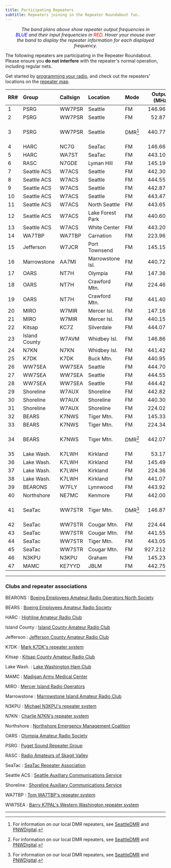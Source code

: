 ```yaml
---
title: Participating Repeaters
subtitle: Repeaters joining in the Repeater Roundabout fun.
---
```


<div id="spectra"></div>

<p style="margin: 5px 2rem; font-size: 0.9rem; text-align:center; font-style: italic;">
The band plans above show repeater output frequencies in <span style="color: blue;">BLUE</span> and
their input frequencies in <span style="color: red;">RED</span>.  Hover your mouse over the band to
display the repeater information for each displayed frequency.
</p>

The following repeaters are participating in the Repeater Roundabout. Please ensure you **do not
interfere** with the repeater's normal operation, including regular nets.

Get started by [programming your radio](/files), and check out the repeaters' locations on the
[repeater map](/map).

| RR#   | Group         | Callsign   | Location         | Mode      |   Output (MHz) |   Offset (MHz) |                  Tone (Hz) |
|:------|:--------------|:-----------|:-----------------|:----------|---------------:|---------------:|---------------------------:|
| 1     | PSRG          | WW7PSR     | Seattle          | FM        |        146.960 |           -0.6 |                      103.5 |
| 2     | PSRG          | WW7PSR     | Seattle          | FM        |         52.870 |           -1.7 |                      103.5 |
| 3     | PSRG          | WW7PSR     | Seattle          | DMR[^dmr] |        440.775 |           +5.0 | CC2/TS1 Seattle1 TG/803153 |
| 4     | HARC          | NC7G       | SeaTac           | FM        |        146.660 |           -0.6 |                      103.5 |
| 5     | HARC          | WA7ST      | SeaTac           | FM        |        443.100 |           +5.0 |                      103.5 |
| 6     | RASC          | N7GDE      | Lyman Hill       | FM        |        145.190 |           -0.6 |                      127.3 |
| 7     | Seattle ACS   | W7ACS      | Seattle          | FM        |        442.300 |           +5.0 |                      141.3 |
| 8     | Seattle ACS   | W7ACS      | Seattle          | FM        |        444.550 |           +5.0 |                      141.3 |
| 9     | Seattle ACS   | W7ACS      | Seattle          | FM        |        442.875 |           +5.0 |                      141.3 |
| 10    | Seattle ACS   | W7ACS      | Seattle          | FM        |        443.475 |           +5.0 |                      141.3 |
| 11    | Seattle ACS   | W7ACS      | North Seattle    | FM        |        443.650 |           +5.0 |                      141.3 |
| 12    | Seattle ACS   | W7ACS      | Lake Forest Park | FM        |        440.600 |           +5.0 |                      141.3 |
| 13    | Seattle ACS   | W7ACS      | White Center     | FM        |        443.200 |           +5.0 |                      141.3 |
| 14    | WA7TBP        | WA7TBP     | Carnation        | FM        |        223.960 |           -1.6 |                      123.0 |
| 15    | Jefferson     | W7JCR      | Port Townsend    | FM        |        145.150 |           -0.6 |                      114.8 |
| 16    | Marrowstone   | AA7MI      | Marrowstone Isl. | FM        |        440.725 |           +5.0 |                      114.8 |
| 17    | OARS          | NT7H       | Olympia          | FM        |        147.360 |           +0.6 |                      103.5 |
| 18    | OARS          | NT7H       | Crawford Mtn.    | FM        |        224.460 |           -1.6 |                      103.5 |
| 19    | OARS          | NT7H       | Crawford Mtn.    | FM        |        441.400 |           +5.0 |                      103.5 |
| 20    | MIRO          | W7MIR      | Mercer Isl.      | FM        |        147.160 |           +0.6 |                      146.2 |
| 21    | MIRO          | W7MIR      | Mercer Isl.      | FM        |        440.150 |           +5.0 |                      103.5 |
| 22    | Kitsap        | KC7Z       | Silverdale       | FM        |        444.075 |           +5.0 |                      103.5 |
| 23    | Island County | W7AVM      | Whidbey Isl.     | FM        |        146.860 |           -0.6 |                      127.3 |
| 24    | N7KN          | N7KN       | Whidbey Isl.     | FM        |        441.425 |           +5.0 |                      110.9 |
| 25    | K7DK          | K7DK       | Buck Mtn.        | FM        |        440.950 |           +5.0 |                      110.9 |
| 26    | WW7SEA        | WW7SEA     | Seattle          | FM        |        444.700 |           +5.0 |                      103.5 |
| 27    | WW7SEA        | WW7SEA     | Seattle          | FM        |        444.550 |           +5.0 |                      141.3 |
| 28    | WW7SEA        | WW7SEA     | Seattle          | FM        |        444.425 |           +5.0 |                      141.3 |
| 29    | Shoreline     | W7AUX      | Shoreline        | FM        |        442.825 |           +5.0 |                      103.5 |
| 30    | Shoreline     | W7AUX      | Shoreline        | FM        |        440.300 |           +5.0 |                      103.5 |
| 31    | Shoreline     | W7AUX      | Shoreline        | FM        |        224.020 |           -1.6 |                      103.5 |
| 32    | BEARS         | K7NWS      | Tiger Mtn.       | FM        |        145.330 |           -0.6 |                      179.9 |
| 33    | BEARS         | K7NWS      | Tiger Mtn.       | FM        |        224.340 |           -1.6 |                      110.9 |
| 34    | BEARS         | K7NWS      | Tiger Mtn.       | DMR[^dmr] |        442.075 |           +5.0 |   CC2/TS1 BEARS1 TG/312488 |
| 35    | Lake Wash.    | K7LWH      | Kirkland         | FM        |         53.170 |           -1.7 |                      100.0 |
| 36    | Lake Wash.    | K7LWH      | Kirkland         | FM        |        145.490 |           -0.6 |                      103.5 |
| 37    | Lake Wash.    | K7LWH      | Kirkland         | FM        |        224.360 |           -1.6 |                      103.5 |
| 38    | Lake Wash.    | K7LWH      | Kirkland         | FM        |        441.075 |           +5.0 |                      103.5 |
| 39    | BEARONS       | W7FLY      | Lynnwood         | FM        |        443.925 |           +5.0 |                      100.0 |
| 40    | Northshore    | NE7MC      | Kenmore          | FM        |        442.000 |           +5.0 |                      141.3 |
| 41    | SeaTac        | WW7STR     | Tiger Mtn.       | DMR[^dmr] |        146.875 |           -0.6 |     CC1/TS1 Local1 TG/3181 |
| 42    | SeaTac        | WW7STR     | Cougar Mtn.      | FM        |        224.440 |           -1.6 |                      103.5 |
| 43    | SeaTac        | WW7STR     | Cougar Mtn.      | FM        |        441.550 |           +5.0 |                      103.5 |
| 44    | SeaTac        | WW7STR     | Tiger Mtn.       | FM        |        443.050 |           +5.0 |                      103.5 |
| 45    | SeaTac        | WW7STR     | Cougar Mtn.      | FM        |       927.2125 |          -25.0 |                      114.8 |
| 46    | N3KPU         | N3KPU      | Graham           | FM        |        145.230 |           -0.6 |                      146.2 |
| 47    | MAMC          | KE7YYD     | JBLM             | FM        |        442.750 |           +5.0 |                      146.2 |

---

### Clubs and repeater associations

BEARONS
: [Boeing Employees Amateur Radio Operators North Society](https://w7flybearons.org)

BEARS
: [Boeing Employees Amateur Radio Society](https://sites.google.com/site/k7nwsbears)

HARC
: [Highline Amateur Radio Club](https://www.highlinearc.org/)

Island County
: [Island County Amateur Radio Club](https://www.w7avm.org/)

Jefferson
: [Jefferson County Amateur Radio Club](https://w7jcr.wordpress.com/)

K7DK
: [Mark K7DK's repeater system](https://www.qrz.com/db/K7DK)

Kitsap
: [Kitsap County Amateur Radio Club](https://kcarc.org/)

Lake Wash.
: [Lake Washington Ham Club](https://lakewashingtonhamclub.org/)

MAMC
: [Madigan Army Medical Center](https://www.qrz.com/db/KE7YYD)

MIRO
: [Mercer Island Radio Operators](https://miro.cmivolunteers.org/)

Marrowstone
: [Marrowstone Island Amateur Radio Club](https://www.qrz.com/db/AA7MI)

N3KPU
: [Michael N3KPU's repeater system](https://www.qrz.com/db/N3KPU)

N7KN
: [Charlie N7KN's repeater system](https://www.qrz.com/db/N7KN)

Northshore
: [Northshore Emergency Management Coalition](https://www.northshoreemc.com/)

OARS
: [Olympia Amateur Radio Society](https://www.olyham.org/)

PSRG
: [Puget Sound Repeater Group](http://psrg.org)

RASC
: [Radio Amateurs of Skagit Valley](http://rasconline.com/)

SeaTac
: [SeaTac Repeater Association](https://seatacra.com/)

Seattle ACS
: [Seattle Auxiliary Communications Service](https://www.seattleacs.org/)

Shoreline
: [Shoreline Auxiliary Communications Service](https://sites.google.com/a/w7aux.org/shoreline-acs/)

WA7TBP
: [Tom WA7TBP's repeater system](https://www.qrz.com/db/wa7tbp)

WW7SEA
: [Barry K7PAL's Western Washington repeater system](https://www.qrz.com/db/WW7SEA)



---

[^dmr]: For information on our local DMR repeaters, see [SeattleDMR](http://seattledmr.org/) and [PNWDigital](https://pnwdigital.net/).
[^nbfm]: This repeater operates in *narrow-band* FM mode; please use the 12.5 KHz deviation setting on your radio.
[^dcs]: These repeaters use [Digital Coded Squelch (DCS)](https://www.hamradioschool.com/post/get-the-right-signal-tone) tones.

<!-- Load Javascript for Spectrum Display -->
<script type="module" src="./assets/js/spectra-control.js">
</script>
